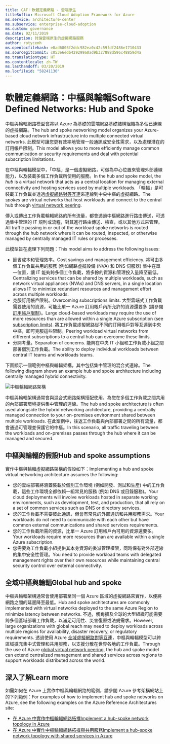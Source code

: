 ```yaml
---
title: CAF：軟體定義網路 - 雲端原生
titleSuffix: Microsoft Cloud Adoption Framework for Azure
ms.service: architecture-center
ms.subservice: enterprise-cloud-adoption
ms.custom: governance
ms.date: 02/11/2019
description: 討論雲端原生的虛擬網路服務
author: rotycenh
ms.openlocfilehash: e0ad6803f2ddc982ea0c42c59fdf2486e1710433
ms.sourcegitcommit: c053e6edb429299a0ad9b327888d596c48859d4a
ms.translationtype: HT
ms.contentlocale: zh-TW
ms.lasthandoff: 03/20/2019
ms.locfileid: "58241130"
---
```

# <a name="software-defined-networks-hub-and-spoke"></a><span data-ttu-id="7980c-103">軟體定義網路：中樞與輪輻</span><span class="sxs-lookup"><span data-stu-id="7980c-103">Software Defined Networks: Hub and Spoke</span></span>

<span data-ttu-id="7980c-104">中樞與輪輻網路模型會將以 Azure 為基礎的雲端網路基礎結構組織為多個已連線的虛擬網路。</span><span class="sxs-lookup"><span data-stu-id="7980c-104">The hub and spoke networking model organizes your Azure-based cloud network infrastructure into multiple connected virtual networks.</span></span> <span data-ttu-id="7980c-105">此模型可讓您更有效率地管理一般通訊或安全性需求，以及處理潛在的訂用帳戶限制。</span><span class="sxs-lookup"><span data-stu-id="7980c-105">This model allows you to more efficiently manage common communication or security requirements and deal with potential subscription limitations.</span></span>

<span data-ttu-id="7980c-106">在中樞與輪輻模型中，「中樞」是一個虛擬網路，可做為中心位置來管理外部連線能力，以及裝載多個工作負載所使用的服務。</span><span class="sxs-lookup"><span data-stu-id="7980c-106">In the hub and spoke model, the *hub* is a virtual network that acts as a central location for managing external connectivity and hosting services used by multiple workloads.</span></span> <span data-ttu-id="7980c-107">「輪輻」是可裝載工作負載並透過[虛擬網路對等互連](/virtual-network/virtual-network-peering-overview)來連線到中央中樞的虛擬網路。</span><span class="sxs-lookup"><span data-stu-id="7980c-107">The *spokes* are virtual networks that host workloads and connect to the central hub through [virtual network peering](/virtual-network/virtual-network-peering-overview).</span></span>

<span data-ttu-id="7980c-108">傳入或傳出工作負載輪輻網路的所有流量，都會透過中樞網路進行路由傳送，可透過集中管理的 IT 規則或流程，對其進行路由傳送、檢查，或以其他方式來管理。</span><span class="sxs-lookup"><span data-stu-id="7980c-108">All traffic passing in or out of the workload spoke networks is routed through the hub network where it can be routed, inspected, or otherwise managed by centrally managed IT rules or processes.</span></span>

<span data-ttu-id="7980c-109">此模型旨在處理下列問題：</span><span class="sxs-lookup"><span data-stu-id="7980c-109">This model aims to address the following issues:</span></span>

- <span data-ttu-id="7980c-110">節省成本和管理效率。</span><span class="sxs-lookup"><span data-stu-id="7980c-110">Cost savings and management efficiency.</span></span> <span data-ttu-id="7980c-111">將可由多個工作負載共用的服務 (例如網路虛擬設備 (NVA) 和 DNS 伺服器) 集中在單一位置，讓 IT 能夠跨多個工作負載，將多餘的資源和管理投入量降至最低。</span><span class="sxs-lookup"><span data-stu-id="7980c-111">Centralizing services that can be shared by multiple workloads, such as network virtual appliances (NVAs) and DNS servers, in a single location allows IT to minimize redundant resources and management effort across multiple workloads.</span></span>
- <span data-ttu-id="7980c-112">克服訂用帳戶限制。</span><span class="sxs-lookup"><span data-stu-id="7980c-112">Overcoming subscriptions limits.</span></span> <span data-ttu-id="7980c-113">大型雲端式工作負載需要使用的資源，可能比單一 Azure 訂用帳戶內所允許的資源還要多 (請參閱[訂用帳戶限制](/azure/azure-subscription-service-limits))。</span><span class="sxs-lookup"><span data-stu-id="7980c-113">Large cloud-based workloads may require the use of more resources than are allowed within a single Azure subscription (see [subscription limits](/azure/azure-subscription-service-limits)).</span></span> <span data-ttu-id="7980c-114">將工作負載虛擬網路從不同的訂用帳戶對等互連到中央中樞，即可克服這些限制。</span><span class="sxs-lookup"><span data-stu-id="7980c-114">Peering workload virtual networks from different subscriptions to a central hub can overcome these limits.</span></span>
- <span data-ttu-id="7980c-115">分開考量。</span><span class="sxs-lookup"><span data-stu-id="7980c-115">Separation of concerns.</span></span> <span data-ttu-id="7980c-116">能夠在中央 IT 小組和工作負載小組之間部署個別工作負載。</span><span class="sxs-lookup"><span data-stu-id="7980c-116">The ability to deploy individual workloads between central IT teams and workloads teams.</span></span>

<span data-ttu-id="7980c-117">下圖顯示一個範例中樞與輪輻架構，其中包括集中管理的混合式連線。</span><span class="sxs-lookup"><span data-stu-id="7980c-117">The following diagram shows an example hub and spoke architecture including centrally managed hybrid connectivity.</span></span>

![中樞輪輻網路架構](../../../reference-architectures/hybrid-networking/images/hub-spoke.png)

<span data-ttu-id="7980c-119">中樞與輪輻架構通常會與混合式網路架構搭配使用，為您在多個工作負載之間共用的內部部署環境提供集中管理的連線。</span><span class="sxs-lookup"><span data-stu-id="7980c-119">The hub and spoke architecture is often used alongside the hybrid networking architecture, providing a centrally managed connection to your on-premises environment shared between multiple workloads.</span></span> <span data-ttu-id="7980c-120">在此案例中，往返工作負載與內部部署之間的所有流量，都會通過可管理並保護它的中樞。</span><span class="sxs-lookup"><span data-stu-id="7980c-120">In this scenario, all traffic traveling between the workloads and on-premises passes through the hub where it can be managed and secured.</span></span>

## <a name="hub-and-spoke-assumptions"></a><span data-ttu-id="7980c-121">中樞與輪輻的假設</span><span class="sxs-lookup"><span data-stu-id="7980c-121">Hub and spoke assumptions</span></span>

<span data-ttu-id="7980c-122">實作中樞與輪輻虛擬網路架構的假設如下：</span><span class="sxs-lookup"><span data-stu-id="7980c-122">Implementing a hub and spoke virtual networking architecture assumes the following:</span></span>

- <span data-ttu-id="7980c-123">您的雲端部署將涵蓋裝載於個別工作環境 (例如開發、測試和生產) 中的工作負載，這些工作環境全都依賴一組常見的服務 (例如 DNS 或目錄服務)。</span><span class="sxs-lookup"><span data-stu-id="7980c-123">Your cloud deployments will involve workloads hosted in separate working environments, such as development, test, and production, that all rely on a set of common services such as DNS or directory services.</span></span>
- <span data-ttu-id="7980c-124">您的工作負載不需要彼此通訊，但會有常見的外部通訊和共用服務需求。</span><span class="sxs-lookup"><span data-stu-id="7980c-124">Your workloads do not need to communicate with each other but have common external communications and shared services requirements.</span></span>
- <span data-ttu-id="7980c-125">您的工作負載所需的資源，比單一 Azure 訂用帳戶內可用的資源還要多。</span><span class="sxs-lookup"><span data-stu-id="7980c-125">Your workloads require more resources than are available within a single Azure subscription.</span></span>
- <span data-ttu-id="7980c-126">您需要為工作負載小組提供其本身資源的委派管理權限，同時保有對外部連線的集中安全性管理。</span><span class="sxs-lookup"><span data-stu-id="7980c-126">You need to provide workload teams with delegated management rights over their own resources while maintaining central security control over external connectivity.</span></span>

## <a name="global-hub-and-spoke"></a><span data-ttu-id="7980c-127">全域中樞與輪輻</span><span class="sxs-lookup"><span data-stu-id="7980c-127">Global hub and spoke</span></span>

<span data-ttu-id="7980c-128">中樞與輪輻架構通常會使用部署至同一個 Azure 區域的虛擬網路來實作，以便將網路之間的延遲降至最低。</span><span class="sxs-lookup"><span data-stu-id="7980c-128">Hub and spoke architectures are commonly implemented with virtual networks deployed to the same Azure Region to minimize latency between networks.</span></span> <span data-ttu-id="7980c-129">不過，觸角擴及全球的大型組織可能需要跨多個區域部署工作負載，以滿足可用性、災害復原或法規需求。</span><span class="sxs-lookup"><span data-stu-id="7980c-129">However, large organizations with global reach may need to deploy workloads across multiple regions for availability, disaster recovery, or regulatory requirements.</span></span> <span data-ttu-id="7980c-130">透過使用 Azure [全域虛擬網路對等互連](/azure/virtual-network/virtual-network-peering-overview)，中樞與輪輻模型可以跨區域擴充集中式管理和共用服務，以支援分散在世界各地的工作負載。</span><span class="sxs-lookup"><span data-stu-id="7980c-130">Through the use of Azure [global virtual network peering](/azure/virtual-network/virtual-network-peering-overview), the hub and spoke model can extend centralized management and shared services across regions to support workloads distributed across the world.</span></span>

## <a name="learn-more"></a><span data-ttu-id="7980c-131">深入了解</span><span class="sxs-lookup"><span data-stu-id="7980c-131">Learn more</span></span>

<span data-ttu-id="7980c-132">如需如何在 Azure 上實作中樞與輪輻網路的範例，請參閱 Azure 參考架構網站上的下列範例：</span><span class="sxs-lookup"><span data-stu-id="7980c-132">For examples of how to implement hub and spoke networks on Azure, see the following examples on the Azure Reference Architectures site:</span></span>

- [<span data-ttu-id="7980c-133">在 Azure 中實作中樞輪輻網路拓撲</span><span class="sxs-lookup"><span data-stu-id="7980c-133">Implement a hub-spoke network topology in Azure</span></span>](../../../reference-architectures/hybrid-networking/hub-spoke.md)
- [<span data-ttu-id="7980c-134">在 Azure 中實作中樞輪輻網路拓撲與共用服務</span><span class="sxs-lookup"><span data-stu-id="7980c-134">Implement a hub-spoke network topology with shared services in Azure</span></span>](../../../reference-architectures/hybrid-networking/shared-services.md)

